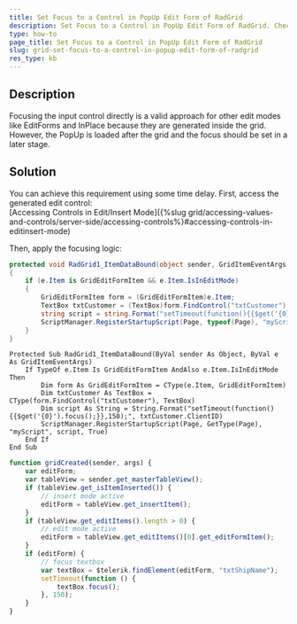 ```yaml
---
title: Set Focus to a Control in PopUp Edit Form of RadGrid
description: Set Focus to a Control in PopUp Edit Form of RadGrid. Check it now!
type: how-to
page_title: Set Focus to a Control in PopUp Edit Form of RadGrid
slug: grid-set-focus-to-a-control-in-popup-edit-form-of-radgrid
res_type: kb
---
```


## Description
Focusing the input control directly is a valid approach for other edit modes like EditForms and InPlace because they are generated inside the grid. However, the PopUp is loaded after the grid and the focus should be set in a later stage.

## Solution
 You can achieve this requirement using some time delay. First, access the generated edit control:  
[Accessing Controls in Edit/Insert Mode]({%slug grid/accessing-values-and-controls/server-side/accessing-controls%}#accessing-controls-in-editinsert-mode)
  
Then, apply the focusing logic:  

````C#
protected void RadGrid1_ItemDataBound(object sender, GridItemEventArgs e)
{
    if (e.Item is GridEditFormItem && e.Item.IsInEditMode)
    {
        GridEditFormItem form = (GridEditFormItem)e.Item;
        TextBox txtCustomer = (TextBox)form.FindControl("txtCustomer");
        string script = string.Format("setTimeout(function(){{$get('{0}').focus();}},150);", txtCustomer.ClientID);
        ScriptManager.RegisterStartupScript(Page, typeof(Page), "myScript", script, true);
    }
}
````
````VB
Protected Sub RadGrid1_ItemDataBound(ByVal sender As Object, ByVal e As GridItemEventArgs)
    If TypeOf e.Item Is GridEditFormItem AndAlso e.Item.IsInEditMode Then
        Dim form As GridEditFormItem = CType(e.Item, GridEditFormItem)
        Dim txtCustomer As TextBox = CType(form.FindControl("txtCustomer"), TextBox)
        Dim script As String = String.Format("setTimeout(function(){{$get('{0}').focus();}},150);", txtCustomer.ClientID)
        ScriptManager.RegisterStartupScript(Page, GetType(Page), "myScript", script, True)
    End If
End Sub
````


````JavaScript
function gridCreated(sender, args) {
    var editForm;
    var tableView = sender.get_masterTableView();
    if (tableView.get_isItemInserted()) {
        // insert mode active
        editForm = tableView.get_insertItem();
    }
    if (tableView.get_editItems().length > 0) {
        // edit mode active
        editForm = tableView.get_editItems()[0].get_editFormItem();
    }
    if (editForm) {
        // focus textbox
        var textBox = $telerik.findElement(editForm, "txtShipName");
        setTimeout(function () {
            textBox.focus();
        }, 150);
    }
}
````


  

 


